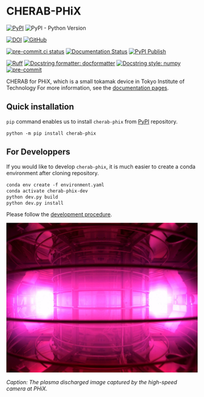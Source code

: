 # CHERAB-PHiX

[![PyPI](https://img.shields.io/pypi/v/cherab-phix?label=PyPI&logo=PyPI)](https://pypi.org/project/cherab-phix/)
![PyPI - Python Version](https://img.shields.io/pypi/pyversions/cherab-phix?logo=Python)

[![DOI](https://zenodo.org/badge/239309930.svg)](https://zenodo.org/badge/latestdoi/239309930)
[![GitHub](https://img.shields.io/github/license/munechika-koyo/cherab_phix)](https://opensource.org/licenses/BSD-3-Clause)

[![pre-commit.ci status](https://results.pre-commit.ci/badge/github/munechika-koyo/cherab_phix/master.svg)](https://results.pre-commit.ci/latest/github/munechika-koyo/cherab_phix/master)
[![Documentation Status](https://readthedocs.org/projects/cherab-phix/badge/?version=latest)](https://cherab-phix.readthedocs.io/en/latest/?badge=latest)
[![PyPI Publish](https://github.com/munechika-koyo/cherab_phix/actions/workflows/python-publish.yml/badge.svg)](https://github.com/munechika-koyo/cherab_phix/actions/workflows/python-publish.yml)

[![Ruff](https://img.shields.io/endpoint?url=https://raw.githubusercontent.com/charliermarsh/ruff/main/assets/badge/v2.json)](https://github.com/astral-sh/ruff)
[![Docstring formatter: docformatter](https://img.shields.io/badge/%20formatter-docformatter-fedcba.svg)](https://github.com/PyCQA/docformatter)
[![Docstring style: numpy](https://img.shields.io/badge/%20style-numpy-459db9.svg)](https://numpydoc.readthedocs.io/en/latest/format.html)
[![pre-commit](https://img.shields.io/badge/pre--commit-enabled-brightgreen?logo=pre-commit)](https://github.com/pre-commit/pre-commit)


CHERAB for PHiX, which is a small tokamak device in Tokyo Institute of Technology
For more information, see the [documentation pages](https://cherab-phix.readthedocs.io/).

Quick installation
-------------------
`pip` command enables us to install `cherab-phix` from [PyPI](https://pypi.org/project/cherab-phix/) repository.

```Shell
python -m pip install cherab-phix
```

For Developpers
---
If you would like to develop `cherab-phix`, it is much easier to create a conda environment after cloning repository.
```Shell
conda env create -f environment.yaml
conda activate cherab-phix-dev
python dev.py build
python dev.py install
```
Please follow the [development procedure](https://cherab-phix.readthedocs.io/en/development/user/contribution.html).

![The plasma discharged image captured by the high-speed camera](docs/_static/images/phix.jpg)

*Caption: The plasma discharged image captured by the high-speed camera at PHiX.*
